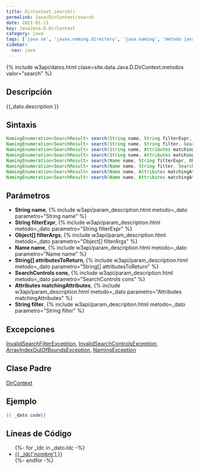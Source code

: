 ```yaml
---
title: DirContext.search()
permalink: Java/DirContext/search
date: 2021-01-11
key: JavaJava.D.DirContext
category: java
tags: ['java se', 'javax.naming.directory', 'java.naming', 'metodo java', 'Java 1.3']
sidebar: 
  nav: java
---
```


{% include w3api/datos.html clase=site.data.Java.D.DirContext.metodos valor="search" %}

## Descripción
{{_dato.description }}

## Sintaxis
~~~java
NamingEnumeration<SearchResult> search(String name, String filterExpr, Object[] filterArgs, SearchControls cons) throws NamingException
NamingEnumeration<SearchResult> search(String name, String filter, SearchControls cons) throws NamingException
NamingEnumeration<SearchResult> search(String name, Attributes matchingAttributes) throws NamingException
NamingEnumeration<SearchResult> search(String name, Attributes matchingAttributes, String[] attributesToReturn) throws NamingException
NamingEnumeration<SearchResult> search(Name name, String filterExpr, Object[] filterArgs, SearchControls cons) throws NamingException
NamingEnumeration<SearchResult> search(Name name, String filter, SearchControls cons) throws NamingException
NamingEnumeration<SearchResult> search(Name name, Attributes matchingAttributes) throws NamingException
NamingEnumeration<SearchResult> search(Name name, Attributes matchingAttributes, String[] attributesToReturn) throws NamingException
~~~

## Parámetros
* **String name**,  {% include w3api/param_description.html metodo=_dato parametro="String name" %}
* **String filterExpr**,  {% include w3api/param_description.html metodo=_dato parametro="String filterExpr" %}
* **Object[] filterArgs**,  {% include w3api/param_description.html metodo=_dato parametro="Object[] filterArgs" %}
* **Name name**,  {% include w3api/param_description.html metodo=_dato parametro="Name name" %}
* **String[] attributesToReturn**,  {% include w3api/param_description.html metodo=_dato parametro="String[] attributesToReturn" %}
* **SearchControls cons**,  {% include w3api/param_description.html metodo=_dato parametro="SearchControls cons" %}
* **Attributes matchingAttributes**,  {% include w3api/param_description.html metodo=_dato parametro="Attributes matchingAttributes" %}
* **String filter**,  {% include w3api/param_description.html metodo=_dato parametro="String filter" %}

## Excepciones
[InvalidSearchFilterException](/Java/InvalidSearchFilterException/), [InvalidSearchControlsException](/Java/InvalidSearchControlsException/), [ArrayIndexOutOfBoundsException](/Java/ArrayIndexOutOfBoundsException/), [NamingException](/Java/NamingException/)

## Clase Padre
[DirContext](/Java/DirContext/)

## Ejemplo
~~~java
{{ _dato.code}}
~~~

## Líneas de Código
<ul>
{%- for _ldc in _dato.ldc -%}
   <li>
       <a href="{{_ldc['url'] }}">{{ _ldc['nombre'] }}</a>
   </li>
{%- endfor -%}
</ul>

